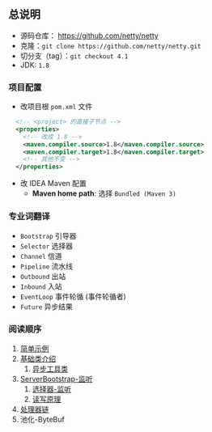 ## 总说明
- 源码仓库： https://github.com/netty/netty
- 克隆：`git clone https://github.com/netty/netty.git`
- 切分支（tag）：`git checkout 4.1`
- JDK: `1.8`


### 项目配置
- 改项目根 `pom.xml` 文件
```xml
  <!-- <project> 的直接子节点 -->
  <properties>
    <!-- 改成 1.8 -->
    <maven.compiler.source>1.8</maven.compiler.source>
    <maven.compiler.target>1.8</maven.compiler.target>
    <!-- 其他不变 -->
  </properties>
```

- 改 IDEA Maven 配置
  - **Maven home path**: 选择 `Bundled (Maven 3)`


### 专业词翻译
- `Bootstrap` 引导器
- `Selector`  选择器
- `Channel`   信道
- `Pipeline`  流水线
- `Outbound`  出站
- `Inbound`   入站
- `EventLoop` 事件轮循 (事件轮循者)
- `Future`    异步结果


### 阅读顺序
1. [简单示例](简单示例.md)
2. [基础类介绍](基础类介绍.md)
    1. [异步工具类](异步工具类.md)
3. [ServerBootstrap-监听](ServerBootstrap-监听.md)
    1. [选择器-监听](选择器-监听.md)
    2. [读写原理](读写原理.md)
4. [处理器链](处理器链.md)
5. 池化-ByteBuf